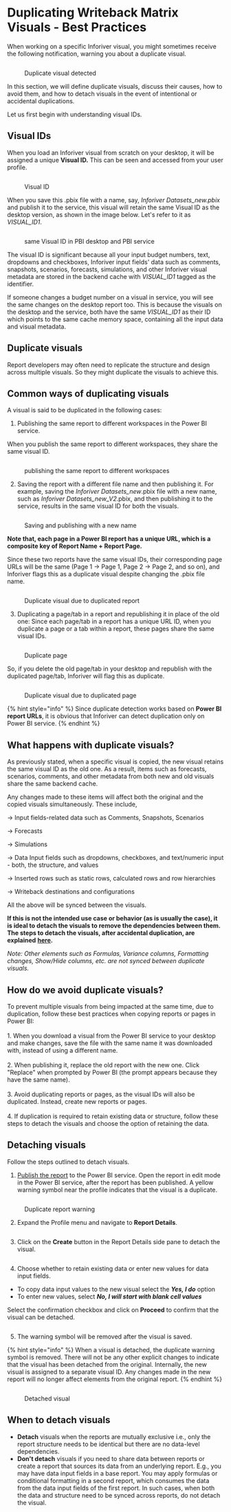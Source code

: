 # Duplicating Writeback Matrix Visuals - Best Practices

When working on a specific Inforiver visual, you might sometimes receive the following notification, warning you about a duplicate visual.

<figure><img src="../../.gitbook/assets/image (9) (1) (1) (1) (1) (1) (1) (1) (1) (1) (1) (1) (1).png" alt=""><figcaption><p>Duplicate visual detected</p></figcaption></figure>

In this section, we will define duplicate visuals, discuss their causes, how to avoid them, and how to detach visuals in the event of intentional or accidental duplications.

Let us first begin with understanding visual IDs.

## Visual IDs

When you load an Inforiver visual from scratch on your desktop, it will be assigned a unique **Visual ID.** This can be seen and accessed from your user profile.

<figure><img src="../../.gitbook/assets/image (940).png" alt=""><figcaption><p>Visual ID</p></figcaption></figure>

When you save this .pbix file with a name, say, _Inforiver Datasets\_new.pbix_ and publish it to the service, this visual will retain the same Visual ID as the desktop version, as shown in the image below. Let's refer to it as _VISUAL\_ID1_.&#x20;

<figure><img src="../../.gitbook/assets/image (941).png" alt=""><figcaption><p>same Visual ID in PBI desktop and PBI service</p></figcaption></figure>

The visual ID is significant because all your input budget numbers, text, dropdowns and checkboxes, Inforiver input fields' data such as comments, snapshots, scenarios, forecasts, simulations, and other Inforiver visual metadata are stored in the backend cache with _VISUAL\_ID1_ tagged as the identifier.

If someone changes a budget number on a visual in service, you will see the same changes on the desktop report too. This is because the visuals on the desktop and the service, both have the same _VISUAL\_ID1_ as their ID which points to the same cache memory space, containing all the input data and visual metadata.

## Duplicate visuals

Report developers may often need to replicate the structure and design across multiple visuals. So they might duplicate the visuals to achieve this.

## Common ways of duplicating visuals

A visual is said to be duplicated in the following cases:

1. Publishing the same report to different workspaces in the Power BI service.

When you publish the same report to different workspaces, they share the same visual ID.

<figure><img src="../../.gitbook/assets/image (942).png" alt=""><figcaption><p>publishing the same report to different workspaces</p></figcaption></figure>

2. Saving the report with a different file name and then publishing it. For example, saving the _Inforiver Datasets\_new_.pbix file with a new name, such as _Inforiver Datasets\_new\_V2_.pbix, and then publishing it to the service, results in the same visual ID for both the visuals.&#x20;

<figure><img src="../../.gitbook/assets/image (944).png" alt=""><figcaption><p>Saving and publishing with a new name</p></figcaption></figure>

**Note that, each page in a Power BI report has a unique URL, which is a composite key of Report Name + Report Page.**

Since these two reports have the same visual IDs, their corresponding page URLs will be the same (Page 1 -> Page 1, Page 2 -> Page 2, and so on), and Inforiver flags this as a duplicate visual despite changing the .pbix file name.

<figure><img src="../../.gitbook/assets/image (945).png" alt=""><figcaption><p>Duplicate visual due to duplicated report</p></figcaption></figure>

3. Duplicating a page/tab in a report and republishing it in place of the old one: Since each page/tab in a report has a unique URL ID, when you duplicate a page or a tab within a report, these pages share the same visual IDs.

<figure><img src="../../.gitbook/assets/image (946).png" alt=""><figcaption><p>Duplicate page</p></figcaption></figure>

So, if you delete the old page/tab in your desktop and republish with the duplicated page/tab, Inforiver will flag this as duplicate.&#x20;

<figure><img src="../../.gitbook/assets/image (947).png" alt=""><figcaption><p>Duplicate visual due to duplicated page</p></figcaption></figure>

{% hint style="info" %}
Since duplicate detection works based on **Power BI report URLs**, it is obvious that Inforiver can detect duplication only on Power BI service.
{% endhint %}

## What happens with duplicate visuals?

As previously stated, when a specific visual is copied, the new visual retains the same visual ID as the old one. As a result, items such as forecasts, scenarios, comments, and other metadata from both new and old visuals share the same backend cache.

Any changes made to these items will affect both the original and the copied visuals simultaneously. These include,

-> Input fields-related data such as Comments, Snapshots, Scenarios

-> Forecasts

-> Simulations

-> Data Input fields such as dropdowns, checkboxes, and text/numeric input - both, the structure, and values

-> Inserted rows such as static rows, calculated rows and row hierarchies

-> Writeback destinations and configurations

All the above will be synced between the visuals.

**If this is not the intended use case or behavior (as is usually the case), it is ideal to detach the visuals to remove the dependencies between them. The steps to detach the visuals, after accidental duplication, are explained** [**here**](duplicating-writeback-matrix-visuals-best-practices.md#detaching-visuals)**.**

_Note: Other elements such as Formulas, Variance columns, Formatting changes, Show/Hide columns, etc. are not synced between duplicate visuals._

## How do we avoid duplicate visuals?

To prevent multiple visuals from being impacted at the same time, due to duplication, follow these best practices when copying reports or pages in Power BI:\
\
1\. When you download a visual from the Power BI service to your desktop and make changes, save the file with the same name it was downloaded with, instead of using a different name.\
\
2\. When publishing it, replace the old report with the new one. Click "Replace" when prompted by Power BI (the prompt appears because they have the same name).\
\
3\. Avoid duplicating reports or pages, as the visual IDs will also be duplicated. Instead, create new reports or pages.\
\
4\. If duplication is required to retain existing data or structure, follow these steps to detach the visuals and choose the option of retaining the data.

## Detaching visuals

Follow the steps outlined to detach visuals.

1. [Publish the report](https://learn.microsoft.com/en-us/power-bi/create-reports/desktop-upload-desktop-files) to the Power BI service. Open the report in edit mode in the Power BI service, after the report has been published. A yellow warning symbol near the profile indicates that the visual is a duplicate.

<figure><img src="../../.gitbook/assets/image (2) (1) (1) (1) (1) (1) (1) (1) (1) (1) (1) (1) (1) (1) (1) (1) (1) (1) (1) (1) (1) (1) (1) (1) (1) (1) (1) (1) (1) (1) (1) (1) (1) (1) (1) (1) (1) (1) (1) (1) (1).png" alt=""><figcaption><p>Duplicate report warning</p></figcaption></figure>

2. Expand the Profile menu and navigate to **Report Details**.

<figure><img src="../../.gitbook/assets/image (3) (1) (1) (1) (1) (1) (1) (1) (1) (1) (1) (1) (1) (1) (1) (1) (1) (1) (1) (1) (1) (1) (1) (1) (1) (1) (1) (1) (1) (1) (1).png" alt=""><figcaption></figcaption></figure>

3. Click on the **Create** button in the Report Details side pane to detach the visual.

<figure><img src="../../.gitbook/assets/image (4) (1) (1) (1) (1) (1) (1) (1) (1) (1) (1) (1) (1) (1) (1) (1) (1) (1) (1) (1) (1) (1) (1) (1) (1).png" alt=""><figcaption></figcaption></figure>

4. Choose whether to retain existing data or enter new values for data input fields.

* To copy data input values to the new visual select the _**Yes, I do**_ option
* To enter new values, select _**No, I will start with blank cell values**_

Select the confirmation checkbox and click on **Proceed** to confirm that the visual can be detached.

<figure><img src="../../.gitbook/assets/image (413).png" alt=""><figcaption></figcaption></figure>

5. The warning symbol will be removed after the visual is saved.

{% hint style="info" %}
When a visual is detached, the duplicate warning symbol is removed. There will not be any other explicit changes to indicate that the visual has been detached from the original. Internally, the new visual is assigned to a separate visual ID. Any changes made in the new report will no longer affect elements from the original report.
{% endhint %}

<figure><img src="../../.gitbook/assets/image (7) (1) (1) (1) (1) (1) (1) (1) (1) (1) (1) (1) (1) (1) (1) (1) (1) (1).png" alt=""><figcaption><p>Detached visual</p></figcaption></figure>

## When to detach visuals

* **Detach** visuals when the reports are mutually exclusive i.e., only the report structure needs to be identical but there are no data-level dependencies.
* **Don't detach** visuals if you need to share data between reports or create a report that sources its data from an underlying report. E.g., you may have data input fields in a base report. You may apply formulas or conditional formatting in a second report, which consumes the data from the data input fields of the first report. In such cases, when both the data and structure need to be synced across reports, do not detach the visual.

